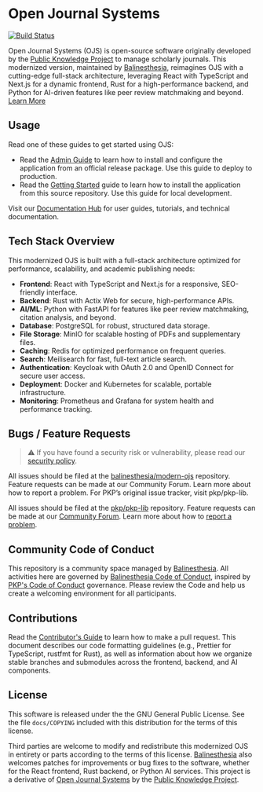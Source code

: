 # Open Journal Systems

[![Build Status](https://github.com/pkp/ojs/actions/workflows/main.yml/badge.svg)](https://github.com/pkp/ojs/actions/workflows/main.yml)

Open Journal Systems (OJS) is open-source software originally developed by the [Public Knowledge Project](https://pkp.sfu.ca/) to manage scholarly journals. This modernized version, maintained by [Balinesthesia](https://website.anestesiudayana.com/), reimagines OJS with a cutting-edge full-stack architecture, leveraging React with TypeScript and Next.js for a dynamic frontend, Rust for a high-performance backend, and Python for AI-driven features like peer review matchmaking and beyond. [Learn More](https://github.com/balinesthesia/modern-ojs)

## Usage

Read one of these guides to get started using OJS:

- Read the [Admin Guide](https://docs.pkp.sfu.ca/admin-guide/) to learn how to install and configure the application from an official release package. Use this guide to deploy to production.
- Read the [Getting Started](https://docs.pkp.sfu.ca/dev/documentation/en/getting-started) guide to learn how to install the application from this source repository. Use this guide for local development.

Visit our [Documentation Hub](https://docs.pkp.sfu.ca/) for user guides, tutorials, and technical documentation.

## Tech Stack Overview

This modernized OJS is built with a full-stack architecture optimized for performance, scalability, and academic publishing needs:

- **Frontend**: React with TypeScript and Next.js for a responsive, SEO-friendly interface.
- **Backend**: Rust with Actix Web for secure, high-performance APIs.
- **AI/ML**: Python with FastAPI for features like peer review matchmaking, citation analysis, and beyond.
- **Database**: PostgreSQL for robust, structured data storage.
- **File Storage**: MinIO for scalable hosting of PDFs and supplementary files.
- **Caching**: Redis for optimized performance on frequent queries.
- **Search**: Meilisearch for fast, full-text article search.
- **Authentication**: Keycloak with OAuth 2.0 and OpenID Connect for secure user access.
- **Deployment**: Docker and Kubernetes for scalable, portable infrastructure.
- **Monitoring**: Prometheus and Grafana for system health and performance tracking.

## Bugs / Feature Requests

> ⚠️ If you have found a security risk or vulnerability, please read our [security policy](SECURITY.md).

All issues should be filed at the [balinesthesia/modern-ojs](https://github.com/balinesthesia/modern-ojs) repository. Feature requests can be made at our Community Forum. Learn more about how to report a problem. For PKP’s original issue tracker, visit pkp/pkp-lib.

All issues should be filed at the [pkp/pkp-lib](https://github.com/pkp/pkp-lib/issues/) repository. Feature requests can be made at our [Community Forum](https://forum.pkp.sfu.ca/). Learn more about how to [report a problem](https://docs.pkp.sfu.ca/dev/contributors/#report-a-problem).

## Community Code of Conduct

This repository is a community space managed by [Balinesthesia](https://website.anestesiudayana.com/). All activities here are governed by [Balinesthesia Code of Conduct](), inspired by [PKP's Code of Conduct](https://pkp.sfu.ca/code-of-conduct/) governance. Please review the Code and help us create a welcoming environment for all participants.

## Contributions

Read the [Contributor's Guide](https://docs.pkp.sfu.ca/dev/contributors/) to learn how to make a pull request. This document describes our code formatting guidelines (e.g., Prettier for TypeScript, rustfmt for Rust), as well as information about how we organize stable branches and submodules across the frontend, backend, and AI components.

## License

This software is released under the the GNU General Public License. See the file `docs/COPYING` included with this distribution for the terms of this license.

Third parties are welcome to modify and redistribute this modernized OJS in entirety or parts according to the terms of this license. [Balinesthesia](https://website.anestesiudayana.com/) also welcomes patches for improvements or bug fixes to the software, whether for the React frontend, Rust backend, or Python AI services. This project is a derivative of [Open Journal Systems](https://pkp.sfu.ca/software/ojs/) by the [Public Knowledge Project](https://pkp.sfu.ca/).